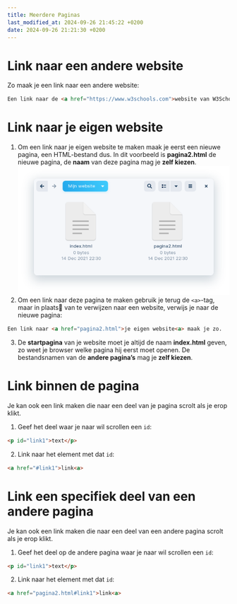 ```yaml
---
title: Meerdere Paginas
last_modified_at: 2024-09-26 21:45:22 +0200
date: 2024-09-26 21:21:30 +0200
---
```


# Link naar een andere website

Zo maak je een link naar een andere website:

```html
Een link naar de <a href="https://www.w3schools.com">website van W3Schools</a> maak je zo.
```

# Link naar je eigen website

1. Om een link naar je eigen website te maken maak je eerst een nieuwe pagina, een HTML-bestand dus.
    In dit voorbeeld is **pagina2.html** de nieuwe pagina, de **naam** van deze pagina mag je **zelf kiezen**.
    ![](images/pagina2.png)
2. Om een link naar deze pagina te maken gebruik je terug de `<a>`-tag, maar in plaats van te verwijzen naar een website, verwijs je naar de nieuwe pagina:

```html
Een link naar <a href="pagina2.html">je eigen website<a> maak je zo.
```

3. De **startpagina** van je website moet je altijd de naam **index.html** geven, zo weet je browser welke pagina hij eerst moet openen.
De bestandsnamen van de **andere pagina’s** mag je **zelf kiezen**. 

# Link binnen de pagina

Je kan ook een link maken die naar een deel van je pagina scrolt als je erop klikt.

1. Geef het deel waar je naar wil scrollen een `id`:

```html
<p id="link1">text</p>
```

2. Link naar het element met dat `id`:

```html
<a href="#link1">link<a>
```

# Link een specifiek deel van een andere pagina

Je kan ook een link maken die naar een deel van een andere pagina scrolt als je erop klikt.

1. Geef het deel op de andere pagina waar je naar wil scrollen een `id`:

```html
<p id="link1">text</p>
```

2. Link naar het element met dat `id`:

```html
<a href="pagina2.html#link1">link<a>
```
